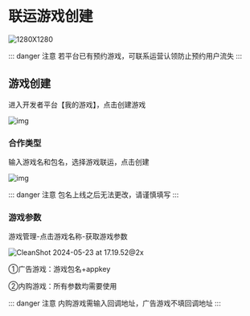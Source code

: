 # 联运游戏创建

![1280X1280](https://arkimg.ark.online/1280X1280-4574194.JPEG)

::: danger 注意
若平台已有预约游戏，可联系运营认领防止预约用户流失
:::

## 游戏创建

进入开发者平台【我的游戏】，点击创建游戏

![img](https://arkimg.ark.online/(null)-20240520170425994.png)

### 合作类型

输入游戏名和包名，选择游戏联运，点击创建

![img](https://arkimg.ark.online/(null)-20240520170426015.png)

::: danger 注意
包名上线之后无法更改，请谨慎填写
:::

### 游戏参数

游戏管理-点击游戏名称-获取游戏参数

![CleanShot 2024-05-23 at 17.19.52@2x](https://arkimg.ark.online/CleanShot%202024-05-23%20at%2017.19.52@2x.png)

①广告游戏：游戏包名+appkey

②内购游戏：所有参数均需要使用

::: danger 注意
内购游戏需输入回调地址，广告游戏不填回调地址
:::